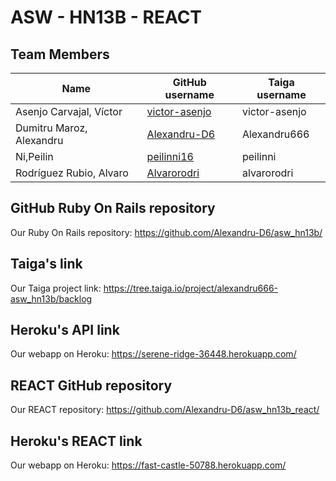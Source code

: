 # ASW - HN13B - REACT

## Team Members

| Name | GitHub username | Taiga username |
| ---- | --------------- | -------------- |
| Asenjo Carvajal, Víctor | [victor-asenjo](https://github.com/victor-asenjo) | victor-asenjo |
| Dumitru Maroz, Alexandru | [Alexandru-D6](https://github.com/Alexandru-D6) | Alexandru666 |
| Ni,Peilin | [peilinni16](https://github.com/peilinni16) | peilinni |
| Rodríguez Rubio, Alvaro | [Alvarorodri](https://github.com/Alvarorodri) | alvarorodri |

## GitHub Ruby On Rails repository
Our Ruby On Rails repository: <https://github.com/Alexandru-D6/asw_hn13b/>

## Taiga's link
Our Taiga project link: <https://tree.taiga.io/project/alexandru666-asw_hn13b/backlog>

## Heroku's API link
Our webapp on Heroku: <https://serene-ridge-36448.herokuapp.com/>

## REACT GitHub repository
Our REACT repository: <https://github.com/Alexandru-D6/asw_hn13b_react/>

## Heroku's REACT link
Our webapp on Heroku: <https://fast-castle-50788.herokuapp.com/>